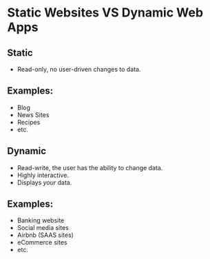 # Static Websites VS Dynamic Web Apps

## Static

-   Read-only, no user-driven changes to data.

## Examples:

-   Blog
-   News Sites
-   Recipes
-   etc.

## Dynamic

-   Read-write, the user has the ability to change data.
-   Highly interactive.
-   Displays <em>your</em> data.

## Examples:

-   Banking website
-   Social media sites
-   Airbnb (SAAS sites)
-   eCommerce sites
-   etc.
